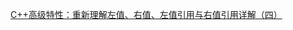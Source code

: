 <a href="https://blog.csdn.net/weixin_43808717/article/details/137657788">C++高级特性：重新理解左值、右值、左值引用与右值引用详解（四）</a>

